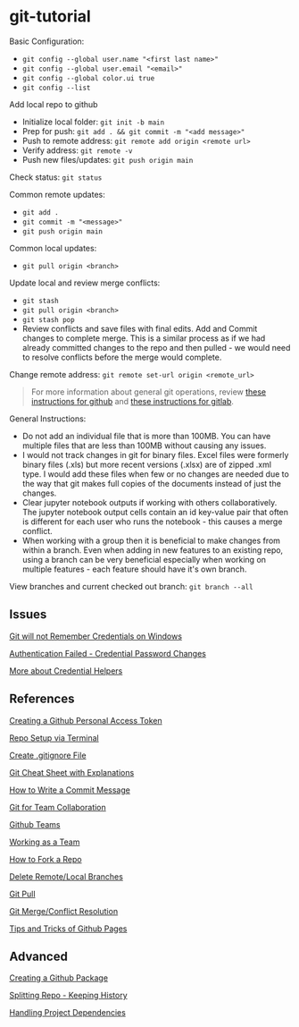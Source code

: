 # git-tutorial  

Basic Configuration:
- `git config --global user.name "<first last name>"`  
- `git config --global user.email "<email>"`
- `git config --global color.ui true`
- `git config --list`  

Add local repo to github  
- Initialize local folder:  `git init -b main`  
- Prep for push:  `git add . && git commit -m "<add message>"`  
- Push to remote address:  `git remote add origin <remote url>`
- Verify address:  `git remote -v`  
- Push new files/updates:  `git push origin main`

Check status: `git status`  

Common remote updates:  
- `git add .`   
- `git commit -m "<message>"`  
- `git push origin main`  

Common local updates:  
- `git pull origin <branch>`  

Update local and review merge conflicts:
- `git stash`
- `git pull origin <branch>`
- `git stash pop`
- Review conflicts and save files with final edits.  Add and Commit changes to complete merge.  This is a similar process as if we had already committed changes to the repo and then pulled - we would need to resolve conflicts before the merge would complete.   

Change remote address:  `git remote set-url origin <remote_url>`  

> For more information about general git operations, review [these instructions for github](./github-class-instructions.md) and [these instructions for gitlab](./gitlab-class-instructions.md).  

General Instructions:
- Do not add an individual file that is more than 100MB.  You can have multiple files that are less than 100MB without causing any issues.
- I would not track changes in git for binary files.  Excel files were formerly binary files (.xls) but more recent versions (.xlsx) are of zipped .xml type.  I would add these files when few or no changes are needed due to the way that git makes full copies of the documents instead of just the changes.  
- Clear jupyter notebook outputs if working with others collaboratively.  The jupyter notebook output cells contain an id key-value pair that often is different for each user who runs the notebook - this causes a merge conflict.  
- When working with a group then it is beneficial to make changes from within a branch.  Even when adding in new features to an existing repo, using a branch can be very beneficial especially when working on multiple features - each feature should have it's own branch.  

View branches and current checked out branch:  `git branch --all`


## Issues

[Git will not Remember Credentials on Windows](https://snede.net/git-does-not-remember-username-password/)  

[Authentication Failed - Credential Password Changes](https://stackoverflow.com/questions/47860772/gitlab-remote-http-basic-access-denied-and-fatal-authentication)  

[More about Credential Helpers](https://stackoverflow.com/questions/5343068/is-there-a-way-to-cache-https-credentials-for-pushing-commits)


## References

[Creating a Github Personal Access Token](https://docs.github.com/en/authentication/keeping-your-account-and-data-secure/creating-a-personal-access-token) 

[Repo Setup via Terminal](https://guides.codepath.com/ios/Using-Git-with-Terminal)

[Create .gitignore File](https://www.pluralsight.com/guides/how-to-use-gitignore-file)

[Git Cheat Sheet with Explanations](https://www.jrebel.com/blog/git-cheat-sheet)

[How to Write a Commit Message](https://cbea.ms/git-commit/)  

[Git for Team Collaboration](https://medium.com/anne-kerrs-blog/using-git-and-github-for-team-collaboration-e761e7c00281)

[Github Teams](https://docs.github.com/en/organizations/organizing-members-into-teams/about-teams)  

[Working as a Team](https://blog.hipolabs.com/how-to-work-in-a-team-version-control-and-git-923dfec2ac3b)  

[How to Fork a Repo](https://docs.github.com/en/enterprise/2.13/user/articles/fork-a-repo#)  

[Delete Remote/Local Branches](https://www.freecodecamp.org/news/how-to-delete-a-git-branch-both-locally-and-remotely/)  

[Git Pull](https://www.atlassian.com/git/tutorials/syncing/git-pull)

[Git Merge/Conflict Resolution](https://www.atlassian.com/git/tutorials/using-branches/git-merge#)  

[Tips and Tricks of Github Pages](https://stackoverflow.com/questions/8446218/how-to-see-an-html-page-on-github-as-a-normal-rendered-html-page-to-see-preview)

## Advanced 

[Creating a Github Package](https://dev.to/dalenguyen/create-your-first-github-package-564f)  

[Splitting Repo - Keeping History](https://medium.com/@ayushya/move-directory-from-one-repository-to-another-preserving-git-history-d210fa049d4b)  

[Handling Project Dependencies](https://webmasters.stackexchange.com/questions/84378/how-can-i-create-a-git-repo-that-contains-several-other-git-repos)





